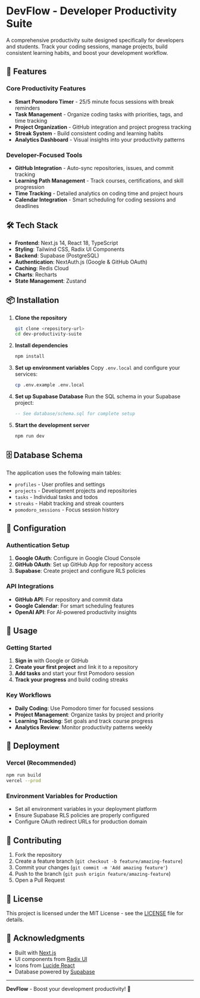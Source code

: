 # DevFlow - Developer Productivity Suite

A comprehensive productivity suite designed specifically for developers and students. Track your coding sessions, manage projects, build consistent learning habits, and boost your development workflow.

## 🚀 Features

### Core Productivity Features
- **Smart Pomodoro Timer** - 25/5 minute focus sessions with break reminders
- **Task Management** - Organize coding tasks with priorities, tags, and time tracking
- **Project Organization** - GitHub integration and project progress tracking
- **Streak System** - Build consistent coding and learning habits
- **Analytics Dashboard** - Visual insights into your productivity patterns

### Developer-Focused Tools
- **GitHub Integration** - Auto-sync repositories, issues, and commit tracking
- **Learning Path Management** - Track courses, certifications, and skill progression
- **Time Tracking** - Detailed analytics on coding time and project hours
- **Calendar Integration** - Smart scheduling for coding sessions and deadlines

## 🛠 Tech Stack

- **Frontend**: Next.js 14, React 18, TypeScript
- **Styling**: Tailwind CSS, Radix UI Components
- **Backend**: Supabase (PostgreSQL)
- **Authentication**: NextAuth.js (Google & GitHub OAuth)
- **Caching**: Redis Cloud
- **Charts**: Recharts
- **State Management**: Zustand

## 📦 Installation

1. **Clone the repository**
   ```bash
   git clone <repository-url>
   cd dev-productivity-suite
   ```

2. **Install dependencies**
   ```bash
   npm install
   ```

3. **Set up environment variables**
   Copy `.env.local` and configure your services:
   ```bash
   cp .env.example .env.local
   ```

4. **Set up Supabase Database**
   Run the SQL schema in your Supabase project:
   ```sql
   -- See database/schema.sql for complete setup
   ```

5. **Start the development server**
   ```bash
   npm run dev
   ```

## 🗄️ Database Schema

The application uses the following main tables:
- `profiles` - User profiles and settings
- `projects` - Development projects and repositories
- `tasks` - Individual tasks and todos
- `streaks` - Habit tracking and streak counters
- `pomodoro_sessions` - Focus session history

## 🔧 Configuration

### Authentication Setup
1. **Google OAuth**: Configure in Google Cloud Console
2. **GitHub OAuth**: Set up GitHub App for repository access
3. **Supabase**: Create project and configure RLS policies

### API Integrations
- **GitHub API**: For repository and commit data
- **Google Calendar**: For smart scheduling features
- **OpenAI API**: For AI-powered productivity insights

## 🎯 Usage

### Getting Started
1. **Sign in** with Google or GitHub
2. **Create your first project** and link it to a repository
3. **Add tasks** and start your first Pomodoro session
4. **Track your progress** and build coding streaks

### Key Workflows
- **Daily Coding**: Use Pomodoro timer for focused sessions
- **Project Management**: Organize tasks by project and priority
- **Learning Tracking**: Set goals and track course progress
- **Analytics Review**: Monitor productivity patterns weekly

## 🚀 Deployment

### Vercel (Recommended)
```bash
npm run build
vercel --prod
```

### Environment Variables for Production
- Set all environment variables in your deployment platform
- Ensure Supabase RLS policies are properly configured
- Configure OAuth redirect URLs for production domain

## 🤝 Contributing

1. Fork the repository
2. Create a feature branch (`git checkout -b feature/amazing-feature`)
3. Commit your changes (`git commit -m 'Add amazing feature'`)
4. Push to the branch (`git push origin feature/amazing-feature`)
5. Open a Pull Request

## 📝 License

This project is licensed under the MIT License - see the [LICENSE](LICENSE) file for details.

## 🙏 Acknowledgments

- Built with [Next.js](https://nextjs.org/)
- UI components from [Radix UI](https://www.radix-ui.com/)
- Icons from [Lucide React](https://lucide.dev/)
- Database powered by [Supabase](https://supabase.com/)

---

**DevFlow** - Boost your development productivity! 🚀